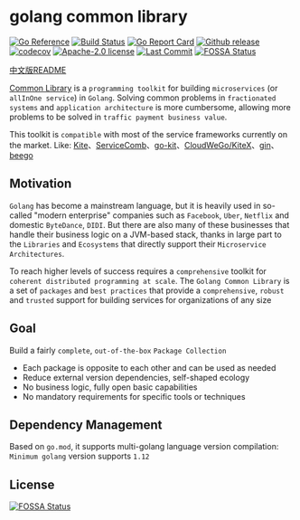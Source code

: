 # golang common library
[![Go Reference](https://pkg.go.dev/badge/github.com/kubeservice-stack/common.svg)](https://pkg.go.dev/github.com/kubeservice-stack/common) [![Build Status](https://github.com/kubeservice-stack/common/actions/workflows/go.yml/badge.svg)](https://github.com/kubeservice-stack/common/actions/workflows/go.yml) [![Go Report Card](https://goreportcard.com/badge/github.com/kubeservice-stack/common)](https://goreportcard.com/report/github.com/kubeservice-stack/common) [![Github release](https://img.shields.io/github/v/release/kubeservice-stack/common.svg)](https://github.com/kubeservice-stack/common/releases) [![codecov](https://codecov.io/github/kubeservice-stack/common/branch/main/graph/badge.svg?token=3AX3EHK96Q)](https://codecov.io/github/kubeservice-stack/common) [![Apache-2.0 license](https://img.shields.io/github/license/kubeservice-stack/common)](https://github.com/kubeservice-stack/common/blob/main/LICENSE)
[![Last Commit](https://img.shields.io/github/last-commit/kubeservice-stack/common)](https://github.com/kubeservice-stack/common)
[![FOSSA Status](https://app.fossa.com/api/projects/git%2Bgithub.com%2Fkubeservice-stack%2Fcommon.svg?type=shield)](https://app.fossa.com/projects/git%2Bgithub.com%2Fkubeservice-stack%2Fcommon?ref=badge_shield)

[中文版README](README.md)

[Common Library](https://github.com/kubeservice-stack/common/) is a `programming toolkit` for building `microservices` (or `allInOne service`) in `Golang`. Solving common problems in `fractionated systems` and `application architecture` is more cumbersome, allowing more problems to be solved in `traffic payment business value`.

This toolkit is `compatible` with most of the service frameworks currently on the market.
Like: [Kite](https://github.com/koding/kite)、[ServiceComb](https://github.com/go-chassis/go-chassis)、[go-kit](https://github.com/go-kit/kit)、[CloudWeGo/KiteX](https://github.com/cloudwego/kitex)、[gin](https://github.com/gin-gonic/gin)、[beego](https://github.com/beego/beego)

## Motivation

`Golang` has become a mainstream language, but it is heavily used in so-called "modern enterprise" companies such as `Facebook`, `Uber`, `Netflix` and domestic `ByteDance`, `DIDI`. But there are also many of these businesses that handle their business logic on a JVM-based stack, thanks in large part to the `Libraries` and `Ecosystems` that directly support their `Microservice Architectures`.

To reach higher levels of success requires a `comprehensive` toolkit for `coherent distributed programming at scale`. The `Golang Common Library` is a set of `packages` and `best practices` that provide a `comprehensive`, `robust` and `trusted` support for building services for organizations of any size


## Goal

Build a fairly `complete`, `out-of-the-box` `Package Collection`

- Each package is opposite to each other and can be used as needed
- Reduce external version dependencies, self-shaped ecology
- No business logic, fully open basic capabilities
- No mandatory requirements for specific tools or techniques

## Dependency Management

Based on `go.mod`, it supports multi-golang language version compilation: `Minimum golang` version supports `1.12`

## License
[![FOSSA Status](https://app.fossa.com/api/projects/git%2Bgithub.com%2Fkubeservice-stack%2Fcommon.svg?type=large)](https://app.fossa.com/projects/git%2Bgithub.com%2Fkubeservice-stack%2Fcommon?ref=badge_large)